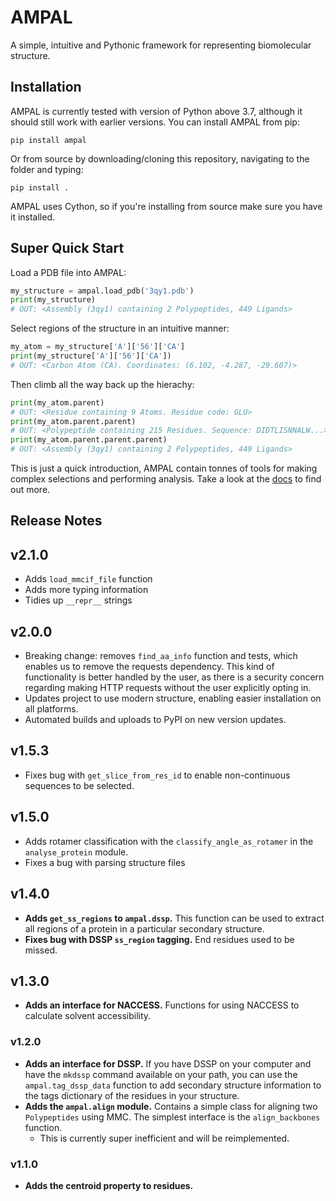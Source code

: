 # AMPAL
A simple, intuitive and Pythonic framework for representing biomolecular structure.

## Installation

AMPAL is currently tested with version of Python above 3.7, although it should
still work with earlier versions. You can install AMPAL from pip:

`pip install ampal`

Or from source by downloading/cloning this repository, navigating to the folder
and typing:

`pip install .`

AMPAL uses Cython, so if you're installing from source make sure you have it
installed.

## Super Quick Start

Load a PDB file into AMPAL:

```Python
my_structure = ampal.load_pdb('3qy1.pdb')
print(my_structure)
# OUT: <Assembly (3qy1) containing 2 Polypeptides, 449 Ligands>
```

Select regions of the structure in an intuitive manner:

```Python
my_atom = my_structure['A']['56']['CA']
print(my_structure['A']['56']['CA'])
# OUT: <Carbon Atom (CA). Coordinates: (6.102, -4.287, -29.607)>
```

Then climb all the way back up the hierachy:

```Python
print(my_atom.parent)
# OUT: <Residue containing 9 Atoms. Residue code: GLU>
print(my_atom.parent.parent)
# OUT: <Polypeptide containing 215 Residues. Sequence: DIDTLISNNALW...>
print(my_atom.parent.parent.parent)
# OUT: <Assembly (3qy1) containing 2 Polypeptides, 449 Ligands>
```

This is just a quick introduction, AMPAL contain tonnes of tools for making
complex selections and performing analysis. Take a look at the
[docs](https://isambard-uob.github.io/ampal/) to find out more.

## Release Notes

## v2.1.0
* Adds `load_mmcif_file` function
* Adds more typing information
* Tidies up `__repr__` strings

## v2.0.0
* Breaking change: removes `find_aa_info` function and tests, which enables us to
  remove the requests dependency. This kind of functionality is better handled by the
  user, as there is a security concern regarding making HTTP requests without the user
  explicitly opting in.
* Updates project to use modern structure, enabling easier installation on all platforms.
* Automated builds and uploads to PyPI on new version updates.

## v1.5.3
* Fixes bug with `get_slice_from_res_id` to enable non-continuous sequences to
  be selected.

## v1.5.0

* Adds rotamer classification with the `classify_angle_as_rotamer` in
  the `analyse_protein` module. 
* Fixes a bug with parsing structure files

## v1.4.0

* **Adds `get_ss_regions` to `ampal.dssp`.** This function can be used to
  extract all regions of a protein in a particular secondary structure.
* **Fixes bug with DSSP `ss_region` tagging.** End residues used to be missed.

## v1.3.0

* **Adds an interface for NACCESS.** Functions for using NACCESS to calculate
  solvent accessibility.

### v1.2.0

* **Adds an interface for DSSP.** If you have DSSP on your computer and have the
  `mkdssp` command available on your path, you can use the `ampal.tag_dssp_data`
  function to add secondary structure information to the tags dictionary of the
  residues in your structure.
* **Adds the `ampal.align` module.** Contains a simple class for aligning two
  `Polypeptides` using MMC. The simplest interface is the `align_backbones`
  function.
  * This is currently super inefficient and will be reimplemented.

### v1.1.0

* **Adds the centroid property to residues.**
